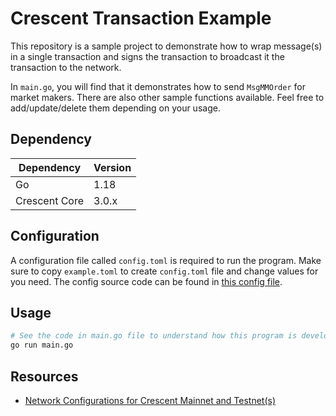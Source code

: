 # Crescent Transaction Example

This repository is a sample project to demonstrate how to wrap message(s) in a single transaction and signs the transaction to broadcast it the transaction to the network.

In `main.go`, you will find that it demonstrates how to send `MsgMMOrder` for market makers. There are also other sample functions available. Feel free to add/update/delete them depending on your usage.

## Dependency

| Dependency    | Version |
| ------------- | ------- |
| Go            | 1.18    |
| Crescent Core | 3.0.x   |

## Configuration

A configuration file called `config.toml` is required to run the program. Make sure to copy `example.toml` to create `config.toml` file and change values for you need. The config source code can be found in [this config file](/config/config.go).

## Usage

```bash
# See the code in main.go file to understand how this program is developed
go run main.go
```

## Resources

- [Network Configurations for Crescent Mainnet and Testnet(s)](https://docs.crescent.network/other-information/network-configurations)
